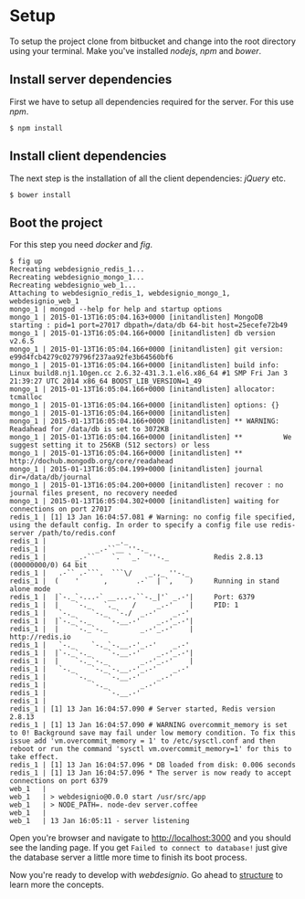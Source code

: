 # Setup

To setup the project clone from bitbucket and change into the root
directory using your terminal.  Make you've installed *nodejs*, *npm*
and *bower*.

## Install server dependencies

First we have to setup all dependencies required for the server.  For
this use *npm*.

    $ npm install

## Install client dependencies

The next step is the installation of all the client dependencies:
*jQuery* etc.

    $ bower install

## Boot the project

For this step you need *docker* and *fig*.

    $ fig up
    Recreating webdesignio_redis_1...
    Recreating webdesignio_mongo_1...
    Recreating webdesignio_web_1...
    Attaching to webdesignio_redis_1, webdesignio_mongo_1, webdesignio_web_1
    mongo_1 | mongod --help for help and startup options
    mongo_1 | 2015-01-13T16:05:04.163+0000 [initandlisten] MongoDB starting : pid=1 port=27017 dbpath=/data/db 64-bit host=25ecefe72b49
    mongo_1 | 2015-01-13T16:05:04.166+0000 [initandlisten] db version v2.6.5
    mongo_1 | 2015-01-13T16:05:04.166+0000 [initandlisten] git version: e99d4fcb4279c0279796f237aa92fe3b64560bf6
    mongo_1 | 2015-01-13T16:05:04.166+0000 [initandlisten] build info: Linux build8.nj1.10gen.cc 2.6.32-431.3.1.el6.x86_64 #1 SMP Fri Jan 3 21:39:27 UTC 2014 x86_64 BOOST_LIB_VERSION=1_49
    mongo_1 | 2015-01-13T16:05:04.166+0000 [initandlisten] allocator: tcmalloc
    mongo_1 | 2015-01-13T16:05:04.166+0000 [initandlisten] options: {}
    mongo_1 | 2015-01-13T16:05:04.166+0000 [initandlisten] 
    mongo_1 | 2015-01-13T16:05:04.166+0000 [initandlisten] ** WARNING: Readahead for /data/db is set to 3072KB
    mongo_1 | 2015-01-13T16:05:04.166+0000 [initandlisten] **          We suggest setting it to 256KB (512 sectors) or less
    mongo_1 | 2015-01-13T16:05:04.166+0000 [initandlisten] **          http://dochub.mongodb.org/core/readahead
    mongo_1 | 2015-01-13T16:05:04.199+0000 [initandlisten] journal dir=/data/db/journal
    mongo_1 | 2015-01-13T16:05:04.200+0000 [initandlisten] recover : no journal files present, no recovery needed
    mongo_1 | 2015-01-13T16:05:04.302+0000 [initandlisten] waiting for connections on port 27017
    redis_1 | [1] 13 Jan 16:04:57.081 # Warning: no config file specified, using the default config. In order to specify a config file use redis-server /path/to/redis.conf
    redis_1 |                 _._                                                  
    redis_1 |            _.-``__ ''-._                                             
    redis_1 |       _.-``    `.  `_.  ''-._           Redis 2.8.13 (00000000/0) 64 bit
    redis_1 |   .-`` .-```.  ```\/    _.,_ ''-._                                   
    redis_1 |  (    '      ,       .-`  | `,    )     Running in stand alone mode
    redis_1 |  |`-._`-...-` __...-.``-._|'` _.-'|     Port: 6379
    redis_1 |  |    `-._   `._    /     _.-'    |     PID: 1
    redis_1 |   `-._    `-._  `-./  _.-'    _.-'                                   
    redis_1 |  |`-._`-._    `-.__.-'    _.-'_.-'|                                  
    redis_1 |  |    `-._`-._        _.-'_.-'    |           http://redis.io        
    redis_1 |   `-._    `-._`-.__.-'_.-'    _.-'                                   
    redis_1 |  |`-._`-._    `-.__.-'    _.-'_.-'|                                  
    redis_1 |  |    `-._`-._        _.-'_.-'    |                                  
    redis_1 |   `-._    `-._`-.__.-'_.-'    _.-'                                   
    redis_1 |       `-._    `-.__.-'    _.-'                                       
    redis_1 |           `-._        _.-'                                           
    redis_1 |               `-.__.-'                                               
    redis_1 | 
    redis_1 | [1] 13 Jan 16:04:57.090 # Server started, Redis version 2.8.13
    redis_1 | [1] 13 Jan 16:04:57.090 # WARNING overcommit_memory is set to 0! Background save may fail under low memory condition. To fix this issue add 'vm.overcommit_memory = 1' to /etc/sysctl.conf and then reboot or run the command 'sysctl vm.overcommit_memory=1' for this to take effect.
    redis_1 | [1] 13 Jan 16:04:57.096 * DB loaded from disk: 0.006 seconds
    redis_1 | [1] 13 Jan 16:04:57.096 * The server is now ready to accept connections on port 6379
    web_1   | 
    web_1   | > webdesignio@0.0.0 start /usr/src/app
    web_1   | > NODE_PATH=. node-dev server.coffee
    web_1   | 
    web_1   | 13 Jan 16:05:11 - server listening

Open you're browser and navigate to
[http://localhost:3000](http://localhost:3000) and you should see the
landing page.  If you get `Failed to connect to database!` just give
the database server a little more time to finish its boot process.

Now you're ready to develop with *webdesignio*.  Go ahead to
[structure](structure) to learn more the concepts.
